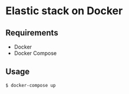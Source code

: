 # Elastic stack on Docker


## Requirements

- Docker 
- Docker Compose


## Usage

```
$ docker-compose up
```

